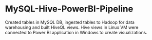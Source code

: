 # MySQL-Hive-PowerBI-Pipeline
Created tables in MySQL DB, ingested tables to Hadoop for data warehousing and built HiveQL views. Hive views in Linux VM were connected to Power BI application in Windows to create visualizations.
